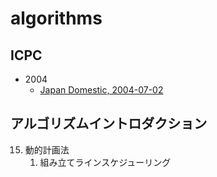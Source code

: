 algorithms
==========

ICPC
----------

* 2004
    * [Japan Domestic, 2004-07-02](http://www.ehime-u.ac.jp/ICPC/problems/domestic/d2004/)

アルゴリズムイントロダクション
------------------------------

15. 動的計画法
    1. 組み立てラインスケジューリング
